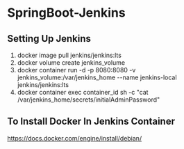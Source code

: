 # SpringBoot-Jenkins

## Setting Up Jenkins
1. docker image pull jenkins/jenkins:lts
2. docker volume create jenkins_volume
3. docker container run -d -p 8080:8080 -v jenkins_volume:/var/jenkins_home --name jenkins-local jenkins/jenkins:lts
4. docker container exec container_id sh -c "cat /var/jenkins_home/secrets/initialAdminPassword"
## To Install Docker In Jenkins Container
https://docs.docker.com/engine/install/debian/
